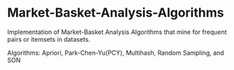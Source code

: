 # Market-Basket-Analysis-Algorithms
Implementation of Market-Basket Analysis Algorithms that mine for frequent pairs or itemsets in datasets. 

Algorithms:
Apriori, Park-Chen-Yu(PCY), Multihash, Random Sampling, and SON

